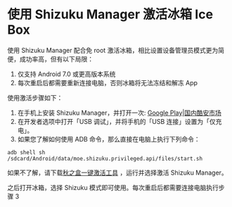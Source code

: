 # 使用 Shizuku Manager 激活冰箱 Ice Box

使用 Shizuku Manager 配合免 root 激活冰箱，相比设置设备管理员模式更为简便，成功率高，但有以下局限：

1. 仅支持 Android 7.0 或更高版本系统
2. 每次重启后都需要重新连接电脑，否则冰箱将无法冻结和解冻 App

使用激活步骤如下：

1. 在手机上安装 Shizuku Manager，并打开一次: [Google Play](https://play.google.com/store/apps/details?id=moe.shizuku.privileged.api)|[国内酷安市场](https://www.coolapk.com/apk/moe.shizuku.privileged.api)
2. 在开发者选项中打开「USB 调试」，并将手机的「USB 连接」设置为「仅充电」。
3. 如果您了解如何使用 ADB 命令，那么直接在电脑上执行下列命令：

```
adb shell sh /sdcard/Android/data/moe.shizuku.privileged.api/files/start.sh
```

如果不了解，请下载[秋之盒一键激活工具](https://www.atmb.top/download/) ，运行并选择激活 Shizuku Manager。

之后打开冰箱，选择 Shizuku 模式即可使用。每次重启后都需要连接电脑执行步骤 3
